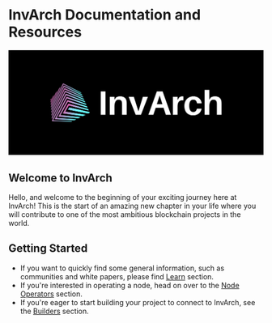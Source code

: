 # InvArch Documentation and Resources

![Main Page Cover](assets/cover.png)

## Welcome to InvArch
Hello, and welcome to the beginning of your exciting journey here at InvArch! This is the start of an amazing new chapter in your life where you will contribute to one of the most ambitious blockchain projects in the world.

## Getting Started
- If you want to quickly find some general information, such as communities and white papers, please find [Learn](index.md) section. 
- If you're interested in operating a node, head on over to the [Node Operators](/node-operators/) section. 
- If you're eager to start building your project to connect to InvArch, see the [Builders](/builders/) section. 